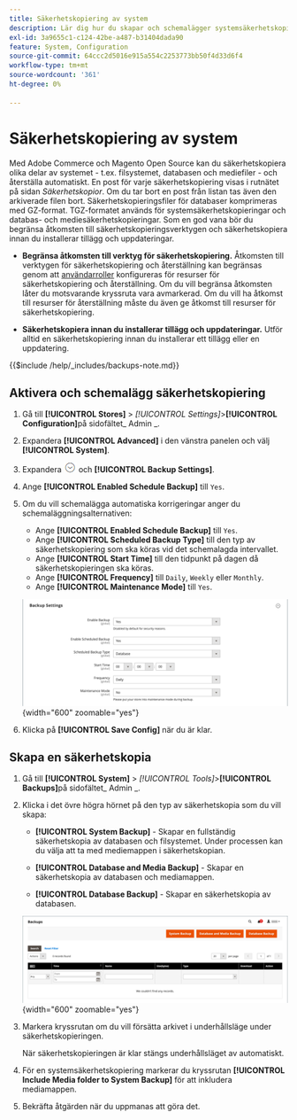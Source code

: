 ```yaml
---
title: Säkerhetskopiering av system
description: Lär dig hur du skapar och schemalägger systemsäkerhetskopieringar, inklusive filsystem, databaser och mediefiler.
exl-id: 3a9655c1-c124-42be-a487-b31404dada90
feature: System, Configuration
source-git-commit: 64ccc2d5016e915a554c2253773bb50f4d33d6f4
workflow-type: tm+mt
source-wordcount: '361'
ht-degree: 0%

---
```


# Säkerhetskopiering av system

Med Adobe Commerce och Magento Open Source kan du säkerhetskopiera olika delar av systemet - t.ex. filsystemet, databasen och mediefiler - och återställa automatiskt. En post för varje säkerhetskopiering visas i rutnätet på sidan _Säkerhetskopior_. Om du tar bort en post från listan tas även den arkiverade filen bort. Säkerhetskopieringsfiler för databaser komprimeras med GZ-format. TGZ-formatet används för systemsäkerhetskopieringar och databas- och mediesäkerhetskopieringar. Som en god vana bör du begränsa åtkomsten till säkerhetskopieringsverktygen och säkerhetskopiera innan du installerar tillägg och uppdateringar.

- **Begränsa åtkomsten till verktyg för säkerhetskopiering.** Åtkomsten till verktygen för säkerhetskopiering och återställning kan begränsas genom att [användarroller](permissions-user-roles.md) konfigureras för resurser för säkerhetskopiering och återställning. Om du vill begränsa åtkomsten låter du motsvarande kryssruta vara avmarkerad. Om du vill ha åtkomst till resurser för återställning måste du även ge åtkomst till resurser för säkerhetskopiering.

- **Säkerhetskopiera innan du installerar tillägg och uppdateringar.** Utför alltid en säkerhetskopiering innan du installerar ett tillägg eller en uppdatering.

{{$include /help/_includes/backups-note.md}}

## Aktivera och schemalägg säkerhetskopiering

1. Gå till **[!UICONTROL Stores]** > _[!UICONTROL Settings]_>**[!UICONTROL Configuration]**&#x200B;på sidofältet_ Admin _.

1. Expandera **[!UICONTROL Advanced]** i den vänstra panelen och välj **[!UICONTROL System]**.

1. Expandera ![Expansionsväljaren](../assets/icon-display-expand.png) och **[!UICONTROL Backup Settings]**.

1. Ange **[!UICONTROL Enabled Schedule Backup]** till `Yes`.

1. Om du vill schemalägga automatiska korrigeringar anger du schemaläggningsalternativen:

   - Ange **[!UICONTROL Enabled Schedule Backup]** till `Yes`.
   - Ange **[!UICONTROL Scheduled Backup Type]** till den typ av säkerhetskopiering som ska köras vid det schemalagda intervallet.
   - Ange **[!UICONTROL Start Time]** till den tidpunkt på dagen då säkerhetskopieringen ska köras.
   - Ange **[!UICONTROL Frequency]** till `Daily`, `Weekly` eller `Monthly`.
   - Ange **[!UICONTROL Maintenance Mode]** till `Yes`.

   ![Avancerad konfiguration - säkerhetskopior](../configuration-reference/advanced/assets/system-scheduled-backup-settings.png){width="600" zoomable="yes"}

1. Klicka på **[!UICONTROL Save Config]** när du är klar.

## Skapa en säkerhetskopia

1. Gå till **[!UICONTROL System]** > _[!UICONTROL Tools]_>**[!UICONTROL Backups]**&#x200B;på sidofältet_ Admin _.

1. Klicka i det övre högra hörnet på den typ av säkerhetskopia som du vill skapa:

   - **[!UICONTROL System Backup]** - Skapar en fullständig säkerhetskopia av databasen och filsystemet. Under processen kan du välja att ta med mediemappen i säkerhetskopian.

   - **[!UICONTROL Database and Media Backup]** - Skapar en säkerhetskopia av databasen och mediamappen.

   - **[!UICONTROL Database Backup]** - Skapar en säkerhetskopia av databasen.

   ![Systemverktyg - säkerhetskopior](./assets/tools-backups.png){width="600" zoomable="yes"}

1. Markera kryssrutan om du vill försätta arkivet i underhållsläge under säkerhetskopieringen.

   När säkerhetskopieringen är klar stängs underhållsläget av automatiskt.

1. För en systemsäkerhetskopiering markerar du kryssrutan **[!UICONTROL Include Media folder to System Backup]** för att inkludera mediamappen.

1. Bekräfta åtgärden när du uppmanas att göra det.


